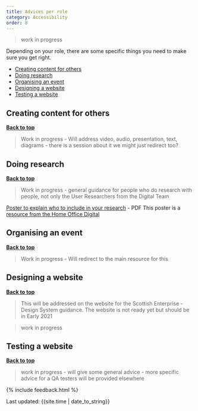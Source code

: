 ```yaml
---
title: Advices per role
category: Accessibility
order: 8
---
```


<blockquote class="red"><p>work in progress</p></blockquote>

Depending on your role, there are some specific things you need to make sure you get right.

- [Creating content for others](#creating-content-for-others)
- [Doing research](#doing-research) 
- [Organising an event](#organising-an-event)
- [Designing a website](#designing-a-website)
- [Testing a website](#testing-a-website)

## Creating content for others 
[**Back to top**]()
<blockquote class="red"><p>Work in progress - Will address video, audio, presentation, text, diagrams - there is a session about it we might just redirect too?</p></blockquote>

## Doing research 

[**Back to top**]()

<blockquote class="red"><p>Work in progress - general guidance for people who do research with people, not only the User Researchers from the Digital Team</p></blockquote>

[Poster to explain who to include in your research](/inclusion/accessibility/files/Research-who_to_include_when_.pdf) - PDF
This poster is a [resource from the Home Office Digital](https://github.com/UKHomeOffice/posters/blob/master/accessibility/researching-access-needs/Research-who_to_include_when%3F.pdf)

## Organising an event

[**Back to top**]()

<blockquote class="red"><p>Work in progress - Will redirect to the main resource for this</p></blockquote>

## Designing a website

[**Back to top**]()

> This will be addressed on the website for the Scottish Enterprise - Design System guidance. The website is not ready yet but should be in Early 2021

<blockquote class="red"><p>work in progress</p></blockquote>

## Testing a website

[**Back to top**]()

<blockquote class="red"><p>work in progress - will give some general advice - more specific advice for a QA testers will be provided elsewhere </p></blockquote>


{% include feedback.html %}
<div>Last updated: {{site.time | date_to_string}}</div>
